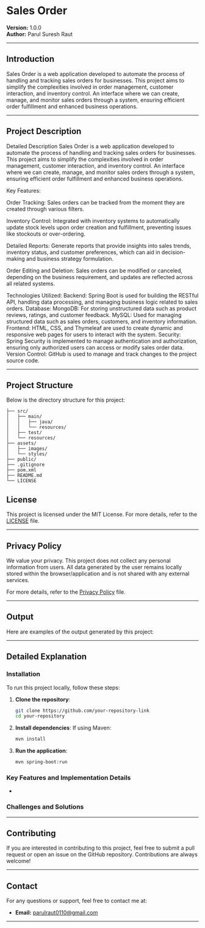 
# Sales Order

**Version:** 1.0.0  
**Author:** Parul Suresh Raut  

---

## Introduction

Sales Order is a web application developed to automate the process of handling and tracking sales orders for businesses. This project aims to simplify the complexities involved in order management, customer interaction, and inventory control. An interface where we can create, manage, and monitor sales orders through a system, ensuring efficient order fulfillment and enhanced business operations.


---

## Project Description

Detailed Description
Sales Order is a web application developed to automate the process of handling and tracking sales orders for businesses. This project aims to simplify the complexities involved in order management, customer interaction, and inventory control. An interface where we can create, manage, and monitor sales orders through a system, ensuring efficient order fulfillment and enhanced business operations.

Key Features:

Order Tracking: Sales orders can be tracked from the moment they are created through various filters.

Inventory Control: Integrated with inventory systems to automatically update stock levels upon order creation and fulfillment, preventing issues like stockouts or over-ordering.

Detailed Reports: Generate reports that provide insights into sales trends, inventory status, and customer preferences, which can aid in decision-making and business strategy formulation.

Order Editing and Deletion: Sales orders can be modified or canceled, depending on the business requirement, and updates are reflected across all related systems.

Technologies Utilized:
Backend: Spring Boot is used for building the RESTful API, handling data processing, and managing business logic related to sales orders.
Database:
MongoDB: For storing unstructured data such as product reviews, ratings, and customer feedback.
MySQL: Used for managing structured data such as sales orders, customers, and inventory information.
Frontend: HTML, CSS, and Thymeleaf are used to create dynamic and responsive web pages for users to interact with the system.
Security: Spring Security is implemented to manage authentication and authorization, ensuring only authorized users can access or modify sales order data.
Version Control: GitHub is used to manage and track changes to the project source code.

---

## Project Structure

Below is the directory structure for this project:

```
├── src/
│   ├── main/
│   │   ├── java/
│   │   └── resources/
│   ├── test/
│   └── resources/
├── assets/
│   ├── images/
│   └── styles/
├── public/
├── .gitignore
├── pom.xml
├── README.md
└── LICENSE
```

## License

This project is licensed under the MIT License. For more details, refer to the [LICENSE](./LICENSE) file.

---

## Privacy Policy

We value your privacy. This project does not collect any personal information from users. All data generated by the user remains locally stored within the browser/application and is not shared with any external services.

For more details, refer to the [Privacy Policy](./PRIVACY_POLICY.md) file.

---

## Output

Here are examples of the output generated by this project:

---

## Detailed Explanation

### Installation

To run this project locally, follow these steps:

1. **Clone the repository**:
   ```bash
   git clone https://github.com/your-repository-link
   cd your-repository
   ```

2. **Install dependencies**:
   If using Maven:
   ```bash
   mvn install
   ```

3. **Run the application**:
   ```bash
   mvn spring-boot:run
   ```

### Key Features and Implementation Details

-
### Challenges and Solutions


---

## Contributing

If you are interested in contributing to this project, feel free to submit a pull request or open an issue on the GitHub repository. Contributions are always welcome!

---

## Contact

For any questions or support, feel free to contact me at:
- **Email:** [parulraut0110@gmail.com](mailto:parulraut0110@gmail.com)

---

